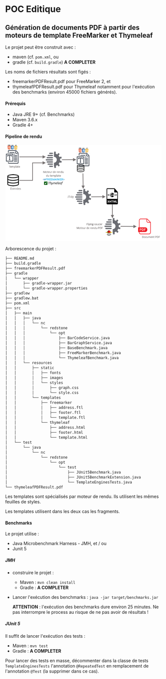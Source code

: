 # POC Editique
## Génération de documents PDF à partir des moteurs de template FreeMarker et Thymeleaf

Le projet peut être construit avec :
- maven (cf. `pom.xml`, ou
- gradle (cf. `build.gradle`) **A COMPLETER**

Les noms de fichiers résultats sont figés :
- freemarkerPDFResult.pdf pour FreeMarker 2, et
- thymeleafPDFResult.pdf pour Thymeleaf
notamment pour l'exécution des benchmarks (environ 45000 fichiers générés).


#### Prérequis
- Java JRE 9+ (cf. Benchmarks)
- Maven 3.6.x
- Gradle 4+

#### Pipeline de rendu

![Pipeleine de rendu](./documentation/Pipeline-complete.png)


Arborescence du projet :
```
├── README.md
├── build.gradle
├── freemarkerPDFResult.pdf
├── gradle
│   └── wrapper
│       ├── gradle-wrapper.jar
│       └── gradle-wrapper.properties
├── gradlew
├── gradlew.bat
├── pom.xml
├── src
│   ├── main
│   │   ├── java
│   │   │   └── nc
│   │   │       └── redstone
│   │   │           └── opt
│   │   │               ├── BarCodeService.java
│   │   │               ├── BarGraphService.java
│   │   │               ├── BaseBenchmark.java
│   │   │               ├── FreeMarkerBenchmark.java
│   │   │               └── ThymeleafBenchmark.java
│   │   └── resources
│   │       ├── static
│   │       │   ├── fonts
│   │       │   ├── images
│   │       │   └── styles
│   │       │       ├── graph.css
│   │       │       └── style.css
│   │       └── templates
│   │           ├── freemarker
│   │           │   ├── address.ftl
│   │           │   ├── footer.ftl
│   │           │   └── template.ftl
│   │           └── thymeleaf
│   │               ├── address.html
│   │               ├── footer.html
│   │               └── template.html
│   └── test
│       └── java
│           └── nc
│               └── redstone
│                   └── opt
│                       └── test
│                           ├── JUnit5Benchmark.java
│                           ├── JUnit5BenchmarkExtension.java
│                           └── TemplateEnginesTests.java
└── thymeleafPDFResult.pdf
```

Les templates sont spécialisés par moteur de rendu. Ils utilisent les mêmes feuilles de styles.

Les templates utilisent dans les deux cas les fragments.


#### Benchmarks

Le projet utilise :
- Java Microbenchmark Harness - JMH, et / ou
- Junit 5

##### JMH
- construire le projet :
    - Maven : `mvn clean install`
    - Gradle : **A COMPLETER**
- Lancer l'exécution des benchmarks : `java -jar target/benchmarks.jar`
  
  **ATTENTION** : l'exécution des benchmarks dure environ 25 minutes. Ne pas interrompre le process au risque de ne pas avoir de résultats !

##### JUnit 5
Il suffit de lancer l'exécution des tests :
- Maven : `mvn test`
- Gradle : **A COMPLETER**

Pour lancer des tests en masse, décommenter dans la classe de tests `TemplateEnginesTests` l'annotation `@RepeatedTest` en remplacement de l'annotation `@Test` (la supprimer dans ce cas).